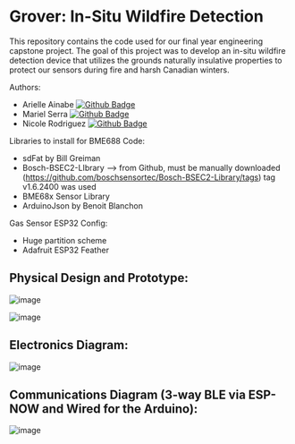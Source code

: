 # Grover: In-Situ Wildfire Detection
This repository contains the code used for our final year engineering capstone project. The goal of this project was to develop an in-situ wildfire detection device that utilizes the grounds naturally insulative properties to protect our sensors during fire and harsh Canadian winters. 

Authors:
- Arielle Ainabe [![Github Badge](https://img.shields.io/badge/GitHub-purple)](https://github.com/ainabeari)
- Mariel Serra [![Github Badge](https://img.shields.io/badge/GitHub-purple)](https://github.com/ainabeari)
- Nicole Rodriguez [![Github Badge](https://img.shields.io/badge/GitHub-purple)](https://github.com/ainabeari)

Libraries to install for BME688 Code:
- sdFat by Bill Greiman
- Bosch-BSEC2-LIbrary --> from Github, must be manually downloaded (https://github.com/boschsensortec/Bosch-BSEC2-Library/tags) tag v1.6.2400 was used
- BME68x Sensor Library
- ArduinoJson by Benoit Blanchon

Gas Sensor ESP32 Config:
- Huge partition scheme
- Adafruit ESP32 Feather

## Physical Design and Prototype:

![image](https://github.com/user-attachments/assets/a1520c60-e93f-4455-b06a-0bf8b6c96429)

![image](https://github.com/user-attachments/assets/444ed774-21e9-44ff-bf69-8958eba60c8e)

## Electronics Diagram:

![image](https://github.com/user-attachments/assets/bab0c891-3b36-4843-b4e3-e7ec5828603e)

## Communications Diagram (3-way BLE via ESP-NOW and Wired for the Arduino):

![image](https://github.com/user-attachments/assets/832eb301-5b20-4e04-890a-d80669169e72)

